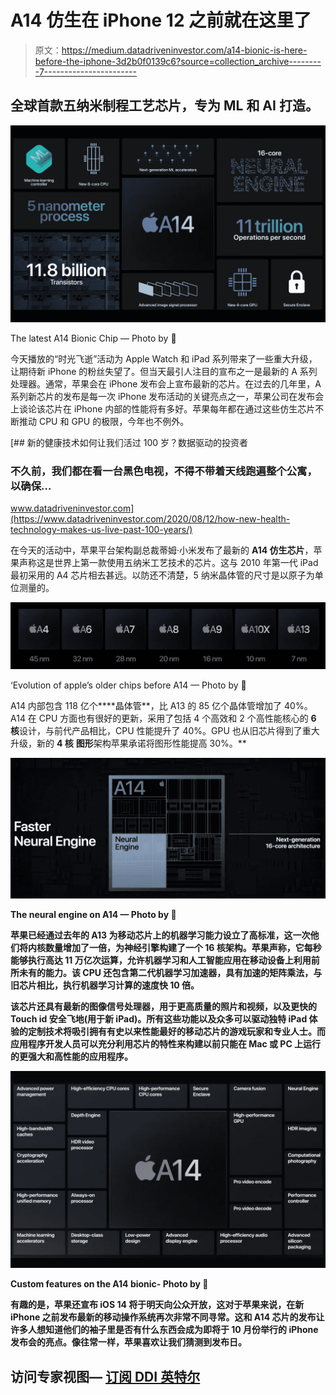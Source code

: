 # A14 仿生在 iPhone 12 之前就在这里了

> 原文：<https://medium.datadriveninvestor.com/a14-bionic-is-here-before-the-iphone-3d2b0f0139c6?source=collection_archive---------7----------------------->

## 全球首款五纳米制程工艺芯片，专为 ML 和 AI 打造。

![](img/2a64b8ba830c413efba36b2b996abf11.png)

The latest A14 Bionic Chip — Photo by 

今天播放的“时光飞逝”活动为 Apple Watch 和 iPad 系列带来了一些重大升级，让期待新 iPhone 的粉丝失望了。但当天最引人注目的宣布之一是最新的 A 系列处理器。通常，苹果会在 iPhone 发布会上宣布最新的芯片。在过去的几年里，A 系列新芯片的发布是每一次 iPhone 发布活动的关键亮点之一，苹果公司在发布会上谈论该芯片在 iPhone 内部的性能将有多好。苹果每年都在通过这些仿生芯片不断推动 CPU 和 GPU 的极限，今年也不例外。

[](https://www.datadriveninvestor.com/2020/08/12/how-new-health-technology-makes-us-live-past-100-years/) [## 新的健康技术如何让我们活过 100 岁？数据驱动的投资者

### 不久前，我们都在看一台黑色电视，不得不带着天线跑遍整个公寓，以确保…

www.datadriveninvestor.com](https://www.datadriveninvestor.com/2020/08/12/how-new-health-technology-makes-us-live-past-100-years/) 

在今天的活动中，苹果平台架构副总裁蒂姆·小米发布了最新的 **A14 仿生芯片**，苹果声称这是世界上第一款使用五纳米工艺技术的芯片。这与 2010 年第一代 iPad 最初采用的 A4 芯片相去甚远。以防还不清楚，5 纳米晶体管的尺寸是以原子为单位测量的。

![](img/c8449afe64ac9f51a83eafae7f2bd7b7.png)

‘Evolution of apple’s older chips before A14 — Photo by 

A14 内部包含 118 亿个****晶体管**，比 A13 的 85 亿个晶体管增加了 40%。A14 在 CPU 方面也有很好的更新，采用了包括 4 个高效和 2 个高性能核心的 **6 核**设计，与前代产品相比，CPU 性能提升了 40%。GPU 也从旧芯片得到了重大升级，新的 **4 核** **图形**架构苹果承诺将图形性能提高 30%。**

**![](img/4b36e6532a08094e1e55f453077009e9.png)**

**The neural engine on A14 — Photo by **

**苹果已经通过去年的 A13 为移动芯片上的机器学习能力设立了高标准，这一次他们将内核数量增加了一倍，为神经引擎构建了一个 16 核架构。苹果声称，它每秒能够执行高达 11 万亿次运算，允许机器学习和人工智能应用在移动设备上利用前所未有的能力。该 CPU 还包含第二代机器学习加速器，具有加速的矩阵乘法，与旧芯片相比，执行机器学习计算的速度快 10 倍。**

**该芯片还具有最新的图像信号处理器，用于更高质量的照片和视频，以及更快的 Touch id 安全飞地(用于新 iPad)。所有这些功能以及众多可以驱动独特 iPad 体验的定制技术将吸引拥有有史以来性能最好的移动芯片的游戏玩家和专业人士。而应用程序开发人员可以充分利用芯片的特性来构建以前只能在 Mac 或 PC 上运行的更强大和高性能的应用程序。**

**![](img/01224f8190da00ccf6963f93cf0906b9.png)**

**Custom features on the A14 bionic- Photo by **

**有趣的是，苹果还宣布 iOS 14 将于明天向公众开放，这对于苹果来说，在新 iPhone 之前发布最新的移动操作系统再次非常不同寻常。这和 A14 芯片的发布让许多人想知道他们的袖子里是否有什么东西会成为即将于 10 月份举行的 iPhone 发布会的亮点。像往常一样，苹果喜欢让我们猜测到发布日。**

## **访问专家视图— [订阅 DDI 英特尔](https://datadriveninvestor.com/ddi-intel)**